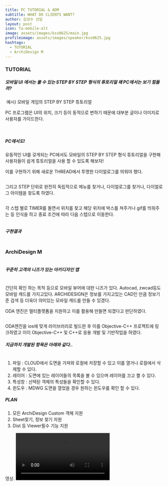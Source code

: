 ```yaml
---
title: PC TUTORIAL & ADM
subtitle: WHAT DO CLIENTS WANT?
author: 김성수 선임
layout: post
icon: fa-mobile-alt
image: assets/images/kss0625/main.jpg
profileimage: assets/images/speaker/kss0625.jpg
hashtags: 
  - TUTORIAL
  - ArchiDesign M
---
```


### TUTORIAL

##### 모바일 UI 에서는 볼 수 있는 STEP BY STEP 형식의 튜토리얼 왜 PC에서는 보기 힘들까?

<span class="image centered"><img src="{{ 'assets/images/post/kss0625/pic_01.png' | relative_url }}" alt="" /></span>
예시) 모바일 게임의 STEP BY STEP 튜토리얼

PC 프로그램은 UI의 위치, 크기 등이 동적으로 변하기 때문에 대부분 글이나 이미지로 사용자를 가이드한다.

<span class="image centered"><img src="{{ 'assets/images/post/kss0625/pic_02.png' | relative_url }}" alt="" /></span>
<span class="image centered"><img src="{{ 'assets/images/post/kss0625/pic_03.png' | relative_url }}" alt="" /></span>

##### PC에서도!
유동적인 UI를 갖게되는 PC에서도 모바일의 STEP BY STEP 형식 튜토리얼을 구현해 사용자들이 쉽게 튜토리얼을 사용 할 수 있도록 해보자!

이를 구현하기 위해 새로운 THREAD에서 투명한 다이얼로그를 띄워야 했다.

<span class="image centered"><img src="{{ 'assets/images/post/kss0625/pic_04.png' | relative_url }}" alt="" /></span>

그리고 STEP 단위로 완전히 독립적으로 메뉴를 찾거나, 다이얼로그를 찾거나, 다이얼로그 아이템을 찾도록 하였다.

<span class="image centered"><img src="{{ 'assets/images/post/kss0625/pic_05.png' | relative_url }}" alt="" /></span>

각 스텝 별로 TIMER를 돌면서 위치를 찾고 해당 위치에 박스를 쳐주거나 gif를 띄워주는 등 인식을 하고 종료 조건에 따라 다음 스텝으로 이동한다.

<span class="image centered"><img src="{{ 'assets/images/post/kss0625/pic_06.png' | relative_url }}" alt="" /></span>

##### 구현결과

<span class="image centered"><img src="{{ 'assets/images/post/kss0625/tutorial.gif' | relative_url }}" alt="" /></span>

### ArchiDesign M

<span class="image centered"><img src="{{ 'assets/images/post/kss0625/pic_07.png' | relative_url }}" alt="" /></span>

##### 꾸준히 고객의 니즈가 있는 아키디자인 앱

<span class="image centered"><img src="{{ 'assets/images/post/kss0625/pic_08.png' | relative_url }}" alt="" /></span>

간단히 확인 하는 목적 등으로 모바일 뷰어에 대한 니즈가 있다. 
Autocad, zwcad등도 모바일 캐드를 가지고있다.
ARCHIDESIGN은 정보를 가지고있는 CAD인 만큼 정보기준 검색 등 더욱더 의미있는 모바일 캐드를 만들 수 있겠다.

ODA 엔진은 멀티플랫폼을 지원하고 이를 활용해 만들면 되겠다고 판단하였다.

<span class="image centered"><img src="{{ 'assets/images/post/kss0625/pic_09.png' | relative_url }}" alt="" /></span>

ODA엔진을 ios에 맞게 라이브러리로 빌드한 후 이를 Objective-C++ 프로젝트에 링크하였고 이이 Objective-C++ 및 C++로 응용 개발 및 기반작업을 하였다.

##### 지금까지 개발된 항목은 아래와 같다..

<span class="image centered"><img src="{{ 'assets/images/post/kss0625/pic_10.png' | relative_url }}" alt="" /></span>

1.	파일 : CLOUD에서 도면을 가져와 로컬에 저장할 수 있고 이를 열거나 로컬에서 삭제할 수 있다.
2.	레이어 : 도면에 있는 레이어들의 목록을 볼 수 있으며 레이어를 끄고 켤 수 있다.
3.	특성창 : 선택된 객체의 특성들을 확인할 수 있다.
4.	윈도우 : MDWG 도면을 열었을 경우 원하는 윈도우를 확인 할 수 있다.

##### PLAN
1.	모든 ArchiDesign Custom 객체 지원
2.	Sheet찾기, 정보 찾기 자원
3.	Dist 등 Viewer필수 기능 지원

영상.
<span class="image centered"><video src="{{ 'assets/images/post/kss0625/adm2.mp4' | relative_url }}" controls="controls" style="max-width: 400px;"></video></span>